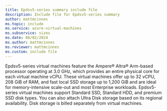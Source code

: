 ```yaml
---
title: Epdsv5-series summary include file
description: Include file for Epdsv5-series summary
author: mattmcinnes
ms.topic: include
ms.service: azure-virtual-machines
ms.subservice: sizes
ms.date: 08/02/2024
ms.author: mattmcinnes
ms.reviewer: mattmcinnes
ms.custom: include file
---
```

Epdsv5-series virtual machines feature the Ampere® Altra® Arm-based processor operating at 3.0 GHz, which provides an entire physical core for each virtual machine vCPU. These virtual machines offer up to 32 vCPU, 208 GiB of RAM, and fast local SSD storage up to 1,200 GiB and are ideal for memory-intensive scale-out and most Enterprise workloads. Epdsv5-series virtual machines support Standard SSD, Standard HDD, and premium SSD disk types. You can also attach Ultra Disk storage based on its regional availability. Disk storage is billed separately from virtual machines.

